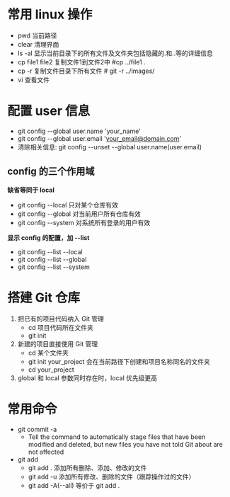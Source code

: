 # 常用 linux 操作
- pwd 当前路径
- clear 清理界面
- ls -al 显示当前目录下的所有文件及文件夹包括隐藏的.和..等的详细信息
- cp file1 file2 复制文件1到文件2中 #cp ../file1 . 
- cp -r 复制文件目录下所有文件 # git -r ../images/
- vi 查看文件
# 配置 user 信息
- git config --global user.name 'your_name'
- git config --global user.email 'your_email@domain.com'
- 清除相关信息: git config --unset --global user.name(user.email)

## config 的三个作用域

**缺省等同于 local**
- git config --local 只对某个仓库有效
- git config --global 对当前用户所有仓库有效
- git config --system 对系统所有登录的用户有效

**显示 config 的配置，加 --list**
- git config --list --local
- git config --list --global
- git config --list --system

# 搭建 Git 仓库
1. 把已有的项目代码纳入 Git 管理
    - cd 项目代码所在文件夹
    - git init
2. 新建的项目直接使用 Git 管理
    - cd 某个文件夹
    - git init your_project 会在当前路径下创建和项目名称同名的文件夹
    - cd your_project
3. global 和 local 参数同时存在时，local 优先级更高

# 常用命令
- git commit -a 
    - Tell the command to automatically stage files that have been modified and deleted, but new files you have not told Git about are not affected
- git add 
    - git add . 添加所有删除、添加、修改的文件
    - git add -u 添加所有修改、删除的文件（跟踪操作过的文件）   
    - git add -A(--all) 等价于 git add .

